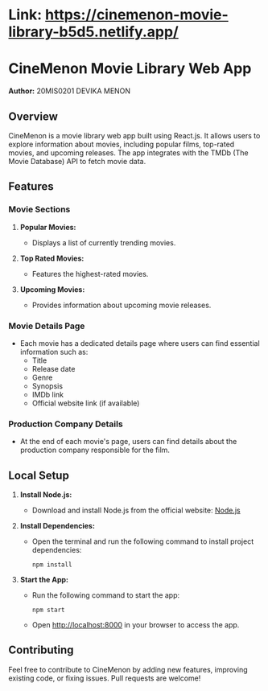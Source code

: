 # Link: https://cinemenon-movie-library-b5d5.netlify.app/

# CineMenon Movie Library Web App

**Author:** 20MIS0201 DEVIKA MENON

## Overview

CineMenon is a movie library web app built using React.js. It allows users to explore information about movies, including popular films, top-rated movies, and upcoming releases. The app integrates with the TMDb (The Movie Database) API to fetch movie data.

## Features

### Movie Sections

1. **Popular Movies:**
   - Displays a list of currently trending movies.
   
2. **Top Rated Movies:**
   - Features the highest-rated movies.

3. **Upcoming Movies:**
   - Provides information about upcoming movie releases.

### Movie Details Page

- Each movie has a dedicated details page where users can find essential information such as:
  - Title
  - Release date
  - Genre
  - Synopsis
  - IMDb link
  - Official website link (if available)

### Production Company Details

- At the end of each movie's page, users can find details about the production company responsible for the film.

## Local Setup

1. **Install Node.js:**
   - Download and install Node.js from the official website: [Node.js](https://nodejs.org/)

2. **Install Dependencies:**
   - Open the terminal and run the following command to install project dependencies:
     ```
     npm install
     ```

3. **Start the App:**
   - Run the following command to start the app:
     ```
     npm start
     ```
   - Open [http://localhost:8000](http://localhost:3000) in your browser to access the app.

## Contributing

Feel free to contribute to CineMenon by adding new features, improving existing code, or fixing issues. Pull requests are welcome!

